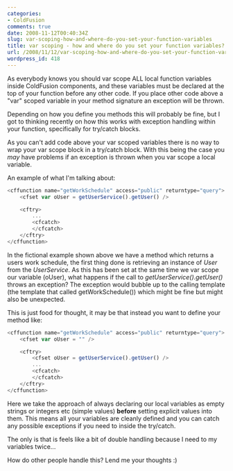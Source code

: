 ```yaml
---
categories:
- ColdFusion
comments: true
date: 2008-11-12T00:40:34Z
slug: var-scoping-how-and-where-do-you-set-your-function-variables
title: var scoping - how and where do you set your function variables?
url: /2008/11/12/var-scoping-how-and-where-do-you-set-your-function-variables/
wordpress_id: 418
---
```


As everybody knows you should var scope ALL local function variables inside ColdFusion components, and these variables must be declared at the top of your function before any other code. If you place other code above a "var" scoped variable in your method signature an exception will be thrown.

Depending on how you define you methods this will probably be fine, but I got to thinking recently on how this works with exception handling within your function, specifically for try/catch blocks. 

As you can't add code above your var scoped variables there is no way to wrap your var scope block in a try/catch block. With this being the case you *may* have problems if an exception is thrown when you var scope a local variable.

An example of what I'm talking about:

``` javascript
<cffunction name="getWorkSchedule" access="public" returntype="query">	
	<cfset var oUser = getUserService().getUser() />

	<cftry>
		...
		<cfcatch>
		</cfcatch>
	</cftry>
</cffunction>
```

In the fictional example shown above we have a method which returns a users work schedule, the first thing done is retrieving an instance of _User_ from the _UserService_. As this has been set at the same time we var scope our variable (oUser), what happens if the call to _getUserService().getUser()_ throws an exception? The exception would bubble up to the calling template (the template that called getWorkSchedule()) which might be fine but might also be unexpected.

This is just food for thought, it may be that instead you want to define your method like:

``` javascript
<cffunction name="getWorkSchedule" access="public" returntype="query">	
	<cfset var oUser = "" />

	<cftry>
		<cfset oUser = getUserService().getUser() />
		...
		<cfcatch>
		</cfcatch>
	</cftry>
</cffunction>
```

Here we take the approach of always declaring our local variables as empty strings or integers etc (simple values) **before** setting explicit values into them. This means all your variables are cleanly defined and you can catch any possible exceptions if you need to inside the try/catch.

The only is that is feels like a bit of double handling because I need to <cfset> my variables twice...

How do other people handle this? Lend me your thoughts :)

